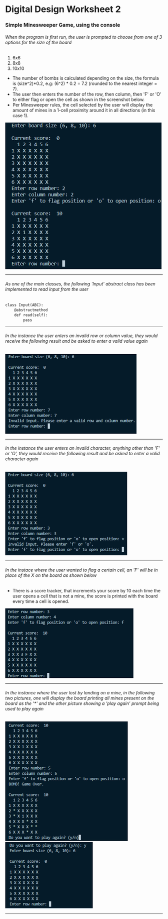 # Digital Design Worksheet 2


### Simple Minesweeper Game, using the console



###### When the program is first run, the user is prompted to choose from one of 3 options for the size of the board
1. 6x6
2. 8x8
3. 10x10
* The number of bombs is calculated depending on the size, the formula is (size^2)*0.2, e.g: (6^2) * 0.2 = 7.2 (rounded to the nearest integer = 7).
* The user then enters the number of the row, then column, then 'F' or 'O' to either flag or open the cell as shown in the screenshot below.
* Per Minesweeper rules, the cell selected by the user will display the amount of mines in a 1-cell proximity around it in all directions (in this case 1).

![first_prompt](./user_prompt.png)
<hr>

###### As one of the main classes, the following 'Input' abstract class has been implemented to read input from the user

```
class Input(ABC):
    @abstractmethod
    def read(self):
        pass
```
<hr>

###### In the instance the user enters an invalid row or column value, they would receive the following result and be asked to enter a valid value again

![invalid row/col value](./invalid_row_col.png)
<hr>

###### In the instance the user enters an invalid character, anything other than 'F' or 'O', they would receive the following result and be asked to enter a valid character again

![invalid action](./invalid_action.png)
<hr>

###### In the instace where the user wanted to flag a certain cell, an 'F' will be in place of the X on the board as shown below

* There is a score tracker, that increments your score by 10 each time the user opens a cell that is not a mine, the score is printed with the board every time a cell is opened.

![flag](./flag.png)
<hr>

###### In the instance where the user lost by landing on a mine, in the following two pictures, one will display the board printing all mines present on the board as the '*' and the other picture showing a 'play again' prompt being used to play again

![game loss](./game_loss.png)
![play again](./play_again.png)
<hr>








